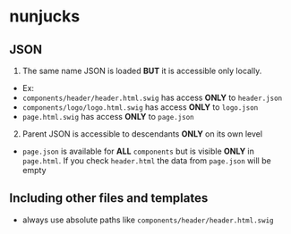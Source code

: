 # nunjucks

## JSON

1. The same name JSON is loaded **BUT** it is accessible only locally.
- Ex:
- `components/header/header.html.swig` has access **ONLY** to `header.json`
- `components/logo/logo.html.swig` has access **ONLY** to `logo.json`
- `page.html.swig` has access **ONLY** to `page.json`

2. Parent JSON is accessible to descendants **ONLY** on its own level
- `page.json` is available for **ALL** `components` but is visible **ONLY** in `page.html`. If you check `header.html` the data from `page.json` will be empty


## Including other files and templates

- always use absolute paths like `components/header/header.html.swig`
